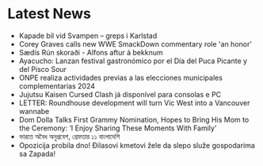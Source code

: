 # Latest News
-  Kapade bil vid Svampen – greps i Karlstad
-  Corey Graves calls new WWE SmackDown commentary role 'an honor'
-  Sædís Rún skoraði - Alfons aftur á bekknum
-  Ayacucho: Lanzan festival gastronómico por el Día del Puca Picante y del Pisco Sour
-  ONPE realiza actividades previas a las elecciones municipales complementarias 2024
-  Jujutsu Kaisen Cursed Clash já disponível para consolas e PC
-  LETTER: Roundhouse development will turn Vic West into a Vancouver wannabe
-  Dom Dolla Talks First Grammy Nomination, Hopes to Bring His Mom to the Ceremony: ‘I Enjoy Sharing These Moments With Family’
-  ভারতে অবৈধ অনুপ্রবেশ, গ্রেফতার ১১ বাংলাদেশি
-  Opozicija probila dno! Đilasovi kmetovi žele da slepo služe gospodarima sa Zapada!
